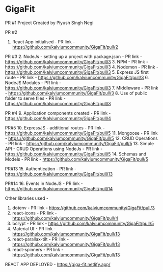 # GigaFit

PR #1
Project Created by Piyush Singh Negi

PR #2
1. React App initialised - PR link - https://github.com/kalviumcommunity/GigaFit/pull/2

PR #3
2. NodeJs - setting up a project with package.json - PR link - https://github.com/kalviumcommunity/GigaFit/pull/3
3. NPM - PR link - https://github.com/kalviumcommunity/GigaFit/pull/3
4. Nodemon - PR link - https://github.com/kalviumcommunity/GigaFit/pull/3
5. Express JS first route - PR link - https://github.com/kalviumcommunity/GigaFit/pull/3
6. NodeJS Modules - PR link - https://github.com/kalviumcommunity/GigaFit/pull/3
7. Middleware - PR link - https://github.com/kalviumcommunity/GigaFit/pull/3
8. Use of public folder to serve files - PR link - https://github.com/kalviumcommunity/GigaFit/pull/3

PR #4
9. Application components created - PR link - https://github.com/kalviumcommunity/GigaFit/pull/4

PR#5
10. ExpressJS - additional routes - PR link - https://github.com/kalviumcommunity/GigaFit/pull/5
11. Mongoose - PR link - https://github.com/kalviumcommunity/GigaFit/pull/5
12. CRUD Operations - PR link - https://github.com/kalviumcommunity/GigaFit/pull/5
13. Simple API - CRUD Operations using NodeJs - PR link - https://github.com/kalviumcommunity/GigaFit/pull/5
14. Schemas and Models - PR link - https://github.com/kalviumcommunity/GigaFit/pull/5

PR#13
15. Authentication - PR link - https://github.com/kalviumcommunity/GigaFit/pull/13

PR#14
16. Events in NodeJS - PR link - https://github.com/kalviumcommunity/GigaFit/pull/14

Other libraries used -
1. dotenv - PR link - https://github.com/kalviumcommunity/GigaFit/pull/3
2. react-icons - PR link - https://github.com/kalviumcommunity/GigaFit/pull/4
3. bcrypt - PR link - https://github.com/kalviumcommunity/GigaFit/pull/5
4. Material UI - PR link - https://github.com/kalviumcommunity/GigaFit/pull/13
5. react-parallax-tilt - PR link - https://github.com/kalviumcommunity/GigaFit/pull/13
6. react-spinners - PR link - https://github.com/kalviumcommunity/GigaFit/pull/13


REACT APP DEPLOYED - https://giga-fit.netlify.app/
